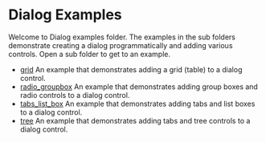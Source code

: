 # Dialog Examples

Welcome to Dialog examples folder.
The examples in the sub folders demonstrate creating a dialog programmatically and adding various controls.
Open a sub folder to get to an example.

- [grid](./grid) An example that demonstrates adding a grid (table) to a dialog control.
- [radio_groupbox](./radio_groupbox) An example that demonstrates adding group boxes and radio controls to a dialog control.
- [tabs_list_box](./tabs_list_box) An example that demonstrates adding tabs and list boxes to a dialog control.
- [tree](./tree) An example that demonstrates adding tabs and tree controls to a dialog control.
